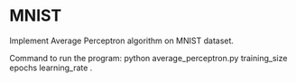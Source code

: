 # MNIST

Implement Average Perceptron algorithm on MNIST dataset.

Command to run the program: python average_perceptron.py training_size epochs learning_rate .

